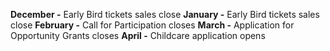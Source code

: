 **December -** Early Bird tickets sales close
**January -** Early Bird tickets sales close
**February -** Call for Participation closes
**March -** Application for Opportunity Grants closes
**April -** Childcare application opens
